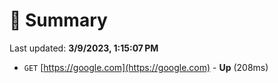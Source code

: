 # 📖 Summary
Last updated: **3/9/2023, 1:15:07 PM**

- `GET` [https://google.com](https://google.com) - **Up** (208ms)
